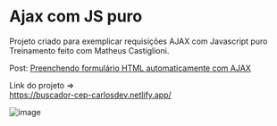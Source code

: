 # Ajax com JS puro

Projeto criado para exemplicar requisições AJAX com Javascript puro
Treinamento feito com Matheus Castiglioni.

Post: [Preenchendo formulário HTML automaticamente com AJAX](http://blog.matheuscastiglioni.com.br/requisicoes-ajax-com-javascript)

Link do projeto =>  
https://buscador-cep-carlosdev.netlify.app/

![image](https://github.com/user-attachments/assets/25693c63-4407-4c44-928c-57b53429acc1)
